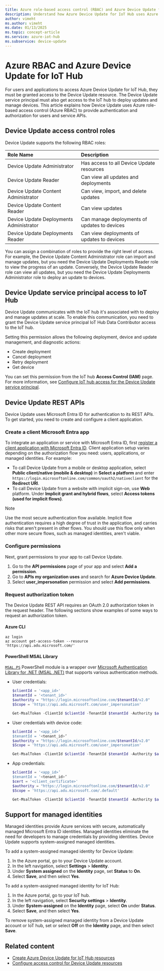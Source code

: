 ```yaml
---
title: Azure role-based access control (RBAC) and Azure Device Update for IoT Hub
description: Understand how Azure Device Update for IoT Hub uses Azure role-based access control (RBAC) to provide authentication and authorization for users and service APIs.
author: vimeht
ms.author: vimeht
ms.date: 01/13/2025
ms.topic: concept-article
ms.service: azure-iot-hub
ms.subservice: device-update
---
```


# Azure RBAC and Azure Device Update for IoT Hub

For users and applications to access Azure Device Update for IoT Hub, they must be granted access to the Device Update resource. The Device Update service principal must also get access to the IoT hub to deploy updates and manage devices. This article explains how Device Update uses Azure role-based access control (Azure RBAC) to provide authentication and authorization for users and service APIs.

## Device Update access control roles

Device Update supports the following RBAC roles:

|   Role Name   | Description  |
| :--------- | :---- |
|  Device Update Administrator | Has access to all Device Update resources  |
|  Device Update Reader| Can view all updates and deployments |
|  Device Update Content Administrator | Can view, import, and delete updates  |
|  Device Update Content Reader | Can view updates  |
|  Device Update Deployments Administrator | Can manage deployments of updates to devices|
|  Device Update Deployments Reader| Can view deployments of updates to devices |

You can assign a combination of roles to provide the right level of access. For example, the Device Update Content Administrator role can import and manage updates, but you need the Device Update Deployments Reader role to view the progress of an update. Conversely, the Device Update Reader role can view all updates, but you need the Device Update Deployments Administrator role to deploy an update to devices.

## Device Update service principal access to IoT Hub

Device Update communicates with the IoT hub it's associated with to deploy and manage updates at scale. To enable this communication, you need to grant the Device Update service principal IoT Hub Data Contributor access to the IoT hub.

Setting this permission allows the following deployment, device and update management, and diagnostic actions:

- Create deployment
- Cancel deployment
- Retry deployment 
- Get device

You can set this permission from the IoT hub **Access Control (IAM)** page. For more information, see [Configure IoT hub access for the Device Update service principal](configure-access-control-device-update.md#configure-access-for-azure-device-update-service-principal-in-linked-iot-hub).

## Device Update REST APIs

Device Update uses Microsoft Entra ID for authentication to its REST APIs. To get started, you need to create and configure a client application.

<a name='create-client-azure-ad-app'></a>
### Create a client Microsoft Entra app

To integrate an application or service with Microsoft Entra ID, first [register a client application with Microsoft Entra ID](../active-directory/develop/quickstart-register-app.md). Client application setup varies depending on the authorization flow you need: users, applications, or managed identities. For example:

- To call Device Update from a mobile or desktop application, select **Public client/native (mobile & desktop)** in **Select a platform** and enter `https://login.microsoftonline.com/common/oauth2/nativeclient` for the **Redirect URI**.
- To call Device Update from a website with implicit sign-on, use **Web** platform. Under **Implicit grant and hybrid flows**, select **Access tokens (used for implicit flows)**.

>[!NOTE]
>Use the most secure authentication flow available. Implicit flow authentication requires a high degree of trust in the application, and carries risks that aren't present in other flows. You should use this flow only when other more secure flows, such as managed identities, aren't viable.

### Configure permissions

Next, grant permissions to your app to call Device Update.

1. Go to the **API permissions** page of your app and select **Add a permission**.
1. Go to **APIs my organization uses** and search for **Azure Device Update**.
1. Select **user_impersonation** permission and select **Add permissions**.

### Request authorization token

The Device Update REST API requires an OAuth 2.0 authorization token in the request header. The following sections show examples of some ways to request an authorization token.

#### Azure CLI

```azurecli
az login
az account get-access-token --resource 'https://api.adu.microsoft.com/'
```

#### PowerShell MSAL Library

[`MSAL.PS`](https://github.com/AzureAD/MSAL.PS) PowerShell module is a wrapper over [Microsoft Authentication Library for .NET (MSAL .NET)](https://github.com/AzureAD/microsoft-authentication-library-for-dotnet) that supports various authentication methods.

- User credentials:

  ```powershell
  $clientId = '<app_id>'
  $tenantId = '<tenant_id>'
  $authority = "https://login.microsoftonline.com/$tenantId/v2.0"
  $Scope = 'https://api.adu.microsoft.com/user_impersonation'
  
  Get-MsalToken -ClientId $clientId -TenantId $tenantId -Authority $authority -Scopes $Scope
  ```

- User credentials with device code:

  ```powershell
  $clientId = '<app_id>’
  $tenantId = '<tenant_id>’
  $authority = "https://login.microsoftonline.com/$tenantId/v2.0"
  $Scope = 'https://api.adu.microsoft.com/user_impersonation'
  
  Get-MsalToken -ClientId $clientId -TenantId $tenantId -Authority $authority -Scopes $Scope -Interactive -DeviceCode
  ```

- App credentials:

  ```powershell
  $clientId = '<app_id>’
  $tenantId = '<tenant_id>’
  $cert = '<client_certificate>'
  $authority = "https://login.microsoftonline.com/$tenantId/v2.0"
  $Scope = 'https://api.adu.microsoft.com/.default'
  
  Get-MsalToken -ClientId $clientId -TenantId $tenantId -Authority $authority -Scopes $Scope -ClientCertificate $cert
  ```

## Support for managed identities

Managed identities provide Azure services with secure, automatically managed Microsoft Entra ID identities. Managed identities eliminate the need for developers to manage credentials by providing identities. Device Update supports system-assigned managed identities.

To add a system-assigned managed identity for Device Update:

1. In the Azure portal, go to your Device Update account.
1. In the left navigation, select **Settings** > **Identity**.
1. Under **System assigned** on the **Identity** page, set **Status** to **On**.
1. Select **Save**, and then select **Yes**.

To add a system-assigned managed identity for IoT Hub:

1. In the Azure portal, go to your IoT hub.
1. In the left navigation, select **Security settings** > **Identity**.
1. Under **System-assigned** on the **Identity** page, select **On** under **Status**.
1. Select **Save**, and then select **Yes**.

To remove system-assigned managed identity from a Device Update account or IoT hub, set or select **Off** on the **Identity** page, and then select **Save**.

## Related content

- [Create Azure Device Update for IoT Hub resources](create-device-update-account.md)
- [Configure access control for Device Update resources](configure-access-control-device-update.md)